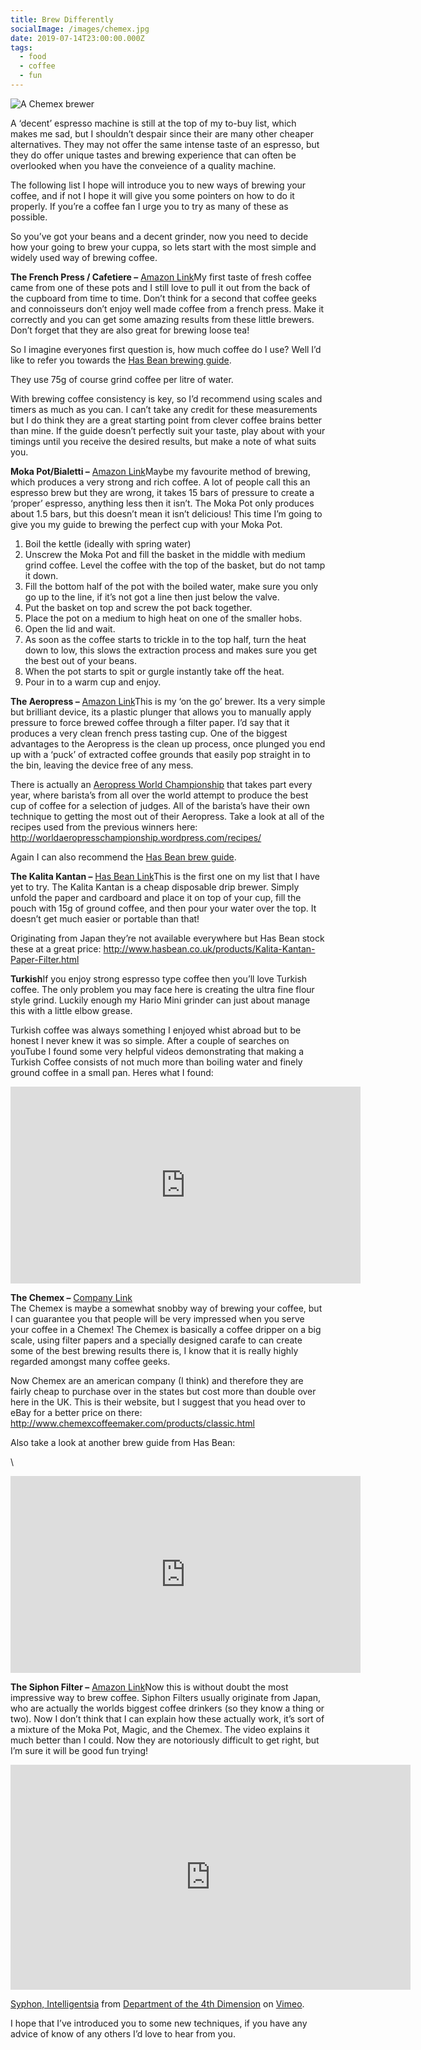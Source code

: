 ```yaml
---
title: Brew Differently
socialImage: /images/chemex.jpg
date: 2019-07-14T23:00:00.000Z
tags:
  - food
  - coffee
  - fun
---
```

![A Chemex brewer](/images/chemex.jpg)

A ‘decent’ espresso machine is still at the top of my to-buy list, which makes me sad, but I shouldn’t despair since their are many other cheaper alternatives. They may not offer the same intense taste of an espresso, but they do offer unique tastes and brewing experience that can often be overlooked when you have the conveience of a quality machine.

The following list I hope will introduce you to new ways of brewing your coffee, and if not I hope it will give you some pointers on how to do it properly. If you’re a coffee fan I urge you to try as many of these as possible.

So you’ve got your beans and a decent grinder, now you need to decide how your going to brew your cuppa, so lets start with the most simple and widely used way of brewing coffee.

**The French Press / Cafetiere –** [Amazon Link](http://www.amazon.co.uk/Bodum-Chambord-Coffee-Maker-Stainless/dp/B00008XEWG/ref=sr_1_6?ie=UTF8&qid=1348087205&sr=8-6)My first taste of fresh coffee came from one of these pots and I still love to pull it out from the back of the cupboard from time to time. Don’t think for a second that coffee geeks and connoisseurs don’t enjoy well made coffee from a french press. Make it correctly and you can get some amazing results from these little brewers. Don’t forget that they are also great for brewing loose tea!

So I imagine everyones first question is, how much coffee do I use? Well I’d like to refer you towards the [Has Bean brewing guide](https://youtu.be/oez5iOQ9-fg).

They use 75g of course grind coffee per litre of water.

With brewing coffee consistency is key, so I’d recommend using scales and timers as much as you can. I can’t take any credit for these measurements but I do think they are a great starting point from clever coffee brains better than mine. If the guide doesn’t perfectly suit your taste, play about with your timings until you receive the desired results, but make a note of what suits you.

**Moka Pot/Bialetti –** [Amazon Link](http://www.amazon.co.uk/Bialetti-Moka-Express-Espresso-Maker/dp/B00004RFRV/ref=sr_1_3?s=kitchen&ie=UTF8&qid=1348087241&sr=1-3)Maybe my favourite method of brewing, which produces a very strong and rich coffee. A lot of people call this an espresso brew but they are wrong, it takes 15 bars of pressure to create a ‘proper’ espresso, anything less then it isn’t. The Moka Pot only produces about 1.5 bars, but this doesn’t mean it isn’t delicious! This time I’m going to give you my guide to brewing the perfect cup with your Moka Pot.

1. Boil the kettle (ideally with spring water)
2. Unscrew the Moka Pot and fill the basket in the middle with medium grind coffee. Level the coffee with the top of the basket, but do not tamp it down.
3. Fill the bottom half of the pot with the boiled water, make sure you only go up to the line, if it’s not got a line then just below the valve.
4. Put the basket on top and screw the pot back together.
5. Place the pot on a medium to high heat on one of the smaller hobs.
6. Open the lid and wait.
7. As soon as the coffee starts to trickle in to the top half, turn the heat down to low, this slows the extraction process and makes sure you get the best out of your beans.
8. When the pot starts to spit or gurgle instantly take off the heat.
9. Pour in to a warm cup and enjoy.

**The Aeropress –** [Amazon Link](http://www.amazon.co.uk/Aeropress-Coffee-Maker-Extra-Filters/dp/B001HBCVX0/ref=sr_1_2?s=kitchen&ie=UTF8&qid=1348087311&sr=1-2)This is my ‘on the go’ brewer. Its a very simple but brilliant device, its a plastic plunger that allows you to manually apply pressure to force brewed coffee through a filter paper. I’d say that it produces a very clean french press tasting cup. One of the biggest advantages to the Aeropress is the clean up process, once plunged you end up with a ‘puck’ of extracted coffee grounds that easily pop straight in to the bin, leaving the device free of any mess.

There is actually an [Aeropress World Championship](http://worldaeropresschampionship.wordpress.com/) that takes part every year, where barista’s from all over the world attempt to produce the best cup of coffee for a selection of judges. All of the barista’s have their own technique to getting the most out of their Aeropress. Take a look at all of the recipes used from the previous winners here: <http://worldaeropresschampionship.wordpress.com/recipes/>

Again I can also recommend the [Has Bean brew guide](https://youtu.be/iFQsmaopufg).

**The Kalita Kantan –** [Has Bean Link](http://www.hasbean.co.uk/products/Kalita-Kantan-Paper-Filter.html)This is the first one on my list that I have yet to try. The Kalita Kantan is a cheap disposable drip brewer. Simply unfold the paper and cardboard and place it on top of your cup, fill the pouch with 15g of ground coffee, and then pour your water over the top. It doesn’t get much easier or portable than that!

Originating from Japan they’re not available everywhere but Has Bean stock these at a great price: <http://www.hasbean.co.uk/products/Kalita-Kantan-Paper-Filter.html>

**Turkish**If you enjoy strong espresso type coffee then you’ll love Turkish coffee. The only problem you may face here is creating the ultra fine flour style grind. Luckily enough my Hario Mini grinder can just about manage this with a little elbow grease.

Turkish coffee was always something I enjoyed whist abroad but to be honest I never knew it was so simple. After a couple of searches on youTube I found some very helpful videos demonstrating that making a Turkish Coffee consists of not much more than boiling water and finely ground coffee in a small pan. Heres what I found:

<iframe width="560" height="315" src="https://www.youtube.com/embed/BL8QCaO6KMs" frameborder="0" allow="accelerometer; autoplay; encrypted-media; gyroscope; picture-in-picture" allowfullscreen></iframe>

**The Chemex –** [Company Link](http://www.chemexcoffeemaker.com/products/classic.html)\
The Chemex is maybe a somewhat snobby way of brewing your coffee, but I can guarantee you that people will be very impressed when you serve your coffee in a Chemex! The Chemex is basically a coffee dripper on a big scale, using filter papers and a specially designed carafe to can create some of the best brewing results there is, I know that it is really highly regarded amongst many coffee geeks.

Now Chemex are an american company (I think) and therefore they are fairly cheap to purchase over in the states but cost more than double over here in the UK. This is their website, but I suggest that you head over to eBay for a better price on there: <http://www.chemexcoffeemaker.com/products/classic.html>

Also take a look at another brew guide from Has Bean:

\
<iframe width="560" height="315" src="https://www.youtube.com/embed/iaIe_DH5ao8" frameborder="0" allow="accelerometer; autoplay; encrypted-media; gyroscope; picture-in-picture" allowfullscreen></iframe>

**The Siphon Filter –** [Amazon Link](http://www.amazon.co.uk/Hario-Coffee-Syphon-3-Cup/dp/B000IKLQY6/ref=sr_1_5?s=kitchen&ie=UTF8&qid=1348087451&sr=1-5)Now this is without doubt the most impressive way to brew coffee. Siphon Filters usually originate from Japan, who are actually the worlds biggest coffee drinkers (so they know a thing or two). Now I don’t think that I can explain how these actually work, it’s sort of a mixture of the Moka Pot, Magic, and the Chemex. The video explains it much better than I could. Now they are notoriously difficult to get right, but I’m sure it will be good fun trying!

<iframe src="https://player.vimeo.com/video/8977253?color=ffffff&title=0&byline=0&portrait=0" width="640" height="360" frameborder="0" allow="autoplay; fullscreen" allowfullscreen></iframe>
<p><a href="https://vimeo.com/8977253">Syphon, Intelligentsia</a> from <a href="https://vimeo.com/thed4d">Department of the 4th Dimension</a> on <a href="https://vimeo.com">Vimeo</a>.</p>

I hope that I’ve introduced you to some new techniques, if you have any advice of know of any others I’d love to hear from you.